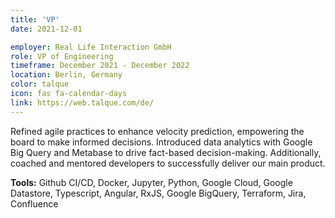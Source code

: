 ```yaml
---
title: 'VP'
date: 2021-12-01

employer: Real Life Interaction GmbH
role: VP of Engineering
timeframe: December 2021 - December 2022
location: Berlin, Germany
color: talque
icon: fas fa-calendar-days
link: https://web.talque.com/de/
---
```


Refined agile practices to enhance velocity prediction, empowering the board to make informed decisions. Introduced data analytics with Google Big Query and Metabase to drive fact-based decision-making. Additionally, coached and mentored developers to successfully deliver our main product.

<b>Tools:</b> Github CI/CD, Docker, Jupyter, Python, Google Cloud, Google Datastore, Typescript, Angular, RxJS, Google BigQuery, Terraform, Jira, Confluence
